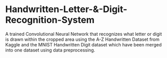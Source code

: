 # Handwritten-Letter-&-Digit-Recognition-System
 A trained Convolutional Neural Network that recognizes what letter or digit is drawn within the cropped area using the A-Z Handwritten Dataset from Kaggle and the MNIST Handwritten Digit dataset which have been merged into one dataset using data preprocessing. 
